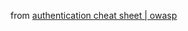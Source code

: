 from [authentication cheat sheet | owasp](https://cheatsheetseries.owasp.org/cheatsheets/Authentication_Cheat_Sheet.html)
